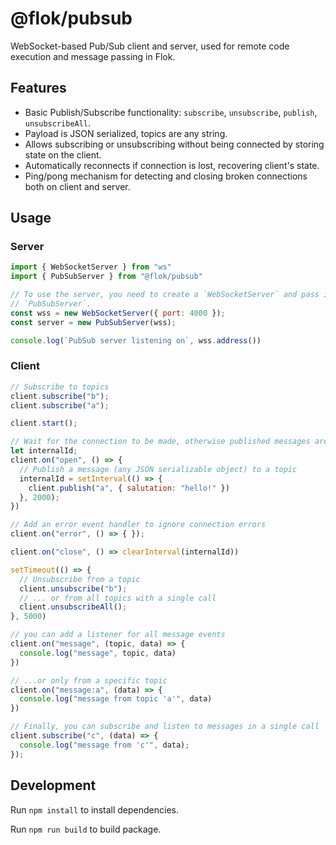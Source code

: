 # @flok/pubsub

WebSocket-based Pub/Sub client and server, used for remote code execution and
message passing in Flok.

## Features

* Basic Publish/Subscribe functionality: `subscribe`, `unsubscribe`, `publish`,
  `unsubscribeAll`.
* Payload is JSON serialized, topics are any string.
* Allows subscribing or unsubscribing without being connected by storing state
  on the client.
* Automatically reconnects if connection is lost, recovering client's state.
* Ping/pong mechanism for detecting and closing broken connections both on
  client and server.

## Usage

### Server

```js
import { WebSocketServer } from "ws"
import { PubSubServer } from "@flok/pubsub"

// To use the server, you need to create a `WebSocketServer` and pass it to
// `PubSubServer`.
const wss = new WebSocketServer({ port: 4000 });
const server = new PubSubServer(wss);

console.log(`PubSub server listening on`, wss.address())
```

### Client

```js
// Subscribe to topics
client.subscribe("b");
client.subscribe("a");

client.start();

// Wait for the connection to be made, otherwise published messages are discarded.
let internalId;
client.on("open", () => {
  // Publish a message (any JSON serializable object) to a topic
  internalId = setInterval(() => {
    client.publish("a", { salutation: "hello!" })
  }, 2000);
})

// Add an error event handler to ignore connection errors
client.on("error", () => { });

client.on("close", () => clearInterval(internalId))

setTimeout(() => {
  // Unsubscribe from a topic
  client.unsubscribe("b");
  // ... or from all topics with a single call
  client.unsubscribeAll();
}, 5000)

// you can add a listener for all message events
client.on("message", (topic, data) => {
  console.log("message", topic, data)
})

// ...or only from a specific topic
client.on("message:a", (data) => {
  console.log("message from topic 'a'", data)
})

// Finally, you can subscribe and listen to messages in a single call
client.subscribe("c", (data) => {
  console.log("message from 'c'", data);
});
```

## Development

Run `npm install` to install dependencies.

Run `npm run build` to build package.
